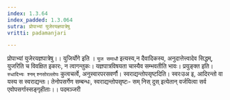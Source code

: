 ```yaml
---
index: 1.3.64
index_padded: 1.3.064
sutra: प्रोपाभ्यां युजेरयज्ञपात्रेषु
vritti: padamanjari

---
```

प्रोपाभ्यां युजेरयज्ञपात्रेषु।। युजिर्योगे इति । `युज समाधौ` इत्यस्य,न दैवादिकस्य, अनुदात्तेत्त्वादेव सिद्धम्, युजरिति च विवक्षित इकारः, न त्वागन्तुकः। यज्ञपात्रविषयता चास्यैव सम्भवतीति भावः। प्रयुङ्क्त इति। `रुधादिभ्यः श्नम्` `श्नसोरल्लोपः` कुत्वचर्त्वे, अनुस्वारपरसवर्णौ।
स्वराद्यन्तोपसृष्टदिति। स्वरःउअ इ, आदिरन्तो वा यस्य स स्वराद्यन्तः। तेनोपसर्गेण सम्बन्धः, स्वराद्यन्तोपसृष्टः- सम् निस् दुस् इत्येतान् वर्जयित्वा सर्व एवोपसर्गास्सङ्गृहीताः।।
पदमञ्जरी